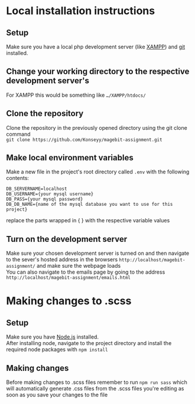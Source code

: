 # Local installation instructions
## Setup
Make sure you have a local php development server (like [XAMPP](https://www.apachefriends.org/index.html)) and [git](https://git-scm.com/downloads) installed.
## Change your working directory to the respective development server's 
For XAMPP this would be something like `…/XAMPP/htdocs/`
## Clone the repository
Clone the repository in the previously opened directory using the git clone command
<br>
`git clone https://github.com/Konseyy/magebit-assignment.git`
## Make local environment variables
Make a new file in the project's root directory called `.env` with the following contents:
```
DB_SERVERNAME=localhost
DB_USERNAME={your mysql username}
DB_PASS={your mysql password}
DB_DB_NAME={name of the mysql database you want to use for this project}
```
replace the parts wrapped in { } with the respective variable values
## Turn on the development server
Make sure your chosen development server is turned on and then navigate to the sever's hosted address in the browsers `http://localhost/magebit-assignment/` and make sure the webpage loads
<br>
You can also navigate to the emails page by going to the address `http://localhost/magebit-assignment/emails.html`
# Making changes to .scss
## Setup
Make sure you have [Node.js](https://nodejs.org/en/download/) installed.
<br>
After installing node, navigate to the project directory and install the required node packages with `npm install`
## Making changes
Before making changes to .scss files remember to run `npm run sass` which will automatically generate .css files from the .scss files you're editing as soon as you save your changes to the file

